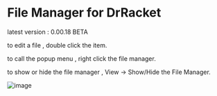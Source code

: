 # File Manager for DrRacket

latest version : 0.00.18 BETA

to edit a file , double click the item. 

to call the popup menu , right click the file manager.
 
to show or hide the file manager , View -> Show/Hide the File Manager.

![image](https://user-images.githubusercontent.com/22510026/42298910-f3eeb6c6-803a-11e8-9844-6de1019d4640.png)


